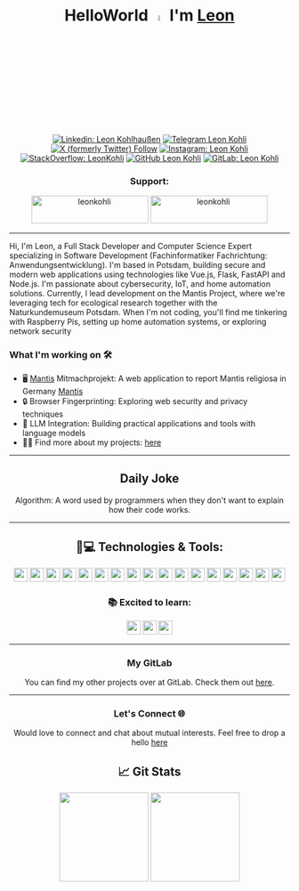 <div align="center">
  
<!-- Leon Kohlhaussen / Leon Kohlhaußen / LeonKohli / Leon Kohli -->
# HelloWorld <a href="https://leonkohli.github.io/"><img src="https://media.giphy.com/media/hvRJCLFzcasrR4ia7z/giphy.gif" width="5%"></a> I'm [Leon](https://leonkohli.github.io/) 

</div>

<div align="center">

[![Linkedin: Leon Kohlhaußen](https://img.shields.io/badge/-leonkohlhaußen-blue?style=flat-square&logo=Linkedin&logoColor=white&link=https://www.linkedin.com/in/leon-kohlhau%C3%9Fen/)](https://www.linkedin.com/in/leon-kohlhau%C3%9Fen/)
[![Telegram Leon Kohli](https://img.shields.io/badge/LeonKohli-2CA5E0?style=flat-square&logo=telegram&logoColor=white)](https://t.me/LeonKohli)
[![X (formerly Twitter) Follow](https://img.shields.io/twitter/follow/LeonKohli)](https://twitter.com/leonkohli)
[![Instagram: Leon Kohli](https://img.shields.io/badge/-leonkohli-purple?style=flat-square&logo=instagram&logoColor=white&link=https://www.instagram.com/leonkohli/)](https://www.instagram.com/leonkohli/)
[![StackOverflow: LeonKohli](https://img.shields.io/badge/-LeonKohli-orange?style=flat-square&logo=StackOverflow&logoColor=white&link=https://stackoverflow.com/users/20480270/leonkohli)](https://stackoverflow.com/users/20480270/leonkohli)
[![GitHub Leon Kohli](https://img.shields.io/github/followers/leonkohli?label=follow&style=social)](https://github.com/leonkohli)
[![GitLab: Leon Kohli](https://img.shields.io/badge/-LeonKohli-FCA121?style=flat-square&logo=GitLab&logoColor=white&link=https://gitlab.com/LeonKohli)](https://gitlab.com/LeonKohli)

### Support:
<p>
<a href="https://www.buymeacoffee.com/leonkohli"><img src="https://cdn.buymeacoffee.com/buttons/v2/default-yellow.png" height="50" width="210" alt="leonkohli" /></a>
<a href="https://ko-fi.com/leonkohli"><img src="https://cdn.ko-fi.com/cdn/kofi3.png?v=3" height="50" width="210" alt="leonkohli" /></a>
</p>
</div>

---

Hi, I'm Leon, a Full Stack Developer and Computer Science Expert specializing in Software Development (Fachinformatiker Fachrichtung: Anwendungsentwicklung). I'm based in Potsdam, building secure and modern web applications using technologies like Vue.js, Flask, FastAPI and Node.js. I'm passionate about cybersecurity, IoT, and home automation solutions. Currently, I lead development on the Mantis Project, where we're leveraging tech for ecological research together with the Naturkundemuseum Potsdam. When I'm not coding, you'll find me tinkering with Raspberry Pis, setting up home automation systems, or exploring network security

### What I'm working on 🛠️

- 🖥️ [Mantis](https://gottesanbeterin-gesucht.de) Mitmachprojekt: A web application to report Mantis religiosa in Germany  [Mantis](https://gitlab.com/opendata-apps/mantis)
- 🔒 Browser Fingerprinting: Exploring web security and privacy techniques
- 🤖 LLM Integration: Building practical applications and tools with language models
- 👨‍💻 Find more about my projects: [here](https://leonkohli.dev)

---

<div align="center">
  
## Daily Joke

<!--joke-start-->
Algorithm: A word used by programmers when they don't want to explain how their code works.

<!--joke-end-->

---

## 🚀💻 Technologies & Tools:

<code><img height="25" src="https://img.shields.io/badge/-Vue.js-black?style=flat-square&logo=vue.js"></code>
<code><img height="25" src="https://img.shields.io/badge/-TypeScript-black?style=flat-square&logo=typescript"></code>
<code><img height="25" src="https://img.shields.io/badge/-Python-black?style=flat-square&logo=Python"></code>
<code><img height="25" src="https://img.shields.io/badge/-JavaScript-black?style=flat-square&logo=javascript"></code>
<code><img height="25" src="https://img.shields.io/badge/-Nuxt.js-black?style=flat-square&logo=nuxt.js"></code>
<code><img height="25" src="https://img.shields.io/badge/-Tailwind_CSS-black?style=flat-square&logo=tailwindcss"></code>
<code><img height="25" src="https://img.shields.io/badge/-Bun-black?style=flat-square&logo=bun"></code>
<code><img height="25" src="https://img.shields.io/badge/-FastAPI-black?style=flat-square&logo=fastapi"></code>
<code><img height="25" src="https://img.shields.io/badge/-Flask-black?style=flat-square&logo=flask"></code>
<code><img height="25" src="https://img.shields.io/badge/-Docker-black?style=flat-square&logo=docker"></code>
<code><img height="25" src="https://img.shields.io/badge/-Git-black?style=flat-square&logo=git"></code>
<code><img height="25" src="https://img.shields.io/badge/-PostgreSQL-black?style=flat-square&logo=postgresql"></code>
<code><img height="25" src="https://img.shields.io/badge/-SQL-black?style=flat-square&logo=mysql"></code>
<code><img height="25" src="https://img.shields.io/badge/-Linux_Shell-black?style=flat-square&logo=linux"></code>
<code><img height="25" src="https://img.shields.io/badge/-PowerShell-black?style=flat-square&logo=powershell"></code>
<code><img height="25" src="https://img.shields.io/badge/-VBA-black?style=flat-square&logo=microsoft"></code>
<code><img height="25" src="https://img.shields.io/badge/-Prisma-black?style=flat-square&logo=prisma"></code>

### 📚 Excited to learn:

<code><img height="25" src="https://img.shields.io/badge/-Next.js-black?style=flat-square&logo=next.js"></code>
<code><img height="25" src="https://img.shields.io/badge/-Go-black?style=flat-square&logo=go"></code>
<code><img height="25" src="https://img.shields.io/badge/-Flutter-black?style=flat-square&logo=flutter"></code>

</div>

---

<div align="center">

### My GitLab 

You can find my other projects over at GitLab. Check them out [here](https://gitlab.com/LeonKohli).

---

### Let's Connect 🌐

Would love to connect and chat about mutual interests. Feel free to drop a hello [here](https://leonkohli.dev)

## &#x1f4c8; Git Stats
<img height="160" src="https://github-readme-stats.vercel.app/api?username=leonkohli&show_icons=true&theme=tokyonight&border_radius=20">  
<img height="160" src="https://github-readme-stats.vercel.app/api/top-langs/?username=leonkohli&langs_count=5&layout=compact&theme=tokyonight&border_radius=20">
</div>
